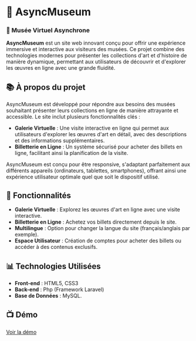 # 🏯 AsyncMuseum
### 🎨 Musée Virtuel Asynchrone

**AsyncMuseum** est un site web innovant conçu pour offrir une expérience immersive et interactive aux visiteurs des musées. Ce projet combine des technologies modernes pour présenter les collections d'art et d'histoire de manière dynamique, permettant aux utilisateurs de découvrir et d'explorer les œuvres en ligne avec une grande fluidité.

## 📚 À propos du projet

AsyncMuseum est développé pour répondre aux besoins des musées souhaitant présenter leurs collections en ligne de manière attrayante et accessible. Le site inclut plusieurs fonctionnalités clés :

- **Galerie Virtuelle** : Une visite interactive en ligne qui permet aux utilisateurs d'explorer les œuvres d'art en détail, avec des descriptions et des informations supplémentaires.
- **Billetterie en Ligne** : Un système sécurisé pour acheter des billets en ligne, facilitant ainsi la planification de la visite.

AsyncMuseum est conçu pour être responsive, s'adaptant parfaitement aux différents appareils (ordinateurs, tablettes, smartphones), offrant ainsi une expérience utilisateur optimale quel que soit le dispositif utilisé.

## 🎯 Fonctionnalités

- **Galerie Virtuelle** : Explorez les œuvres d'art en ligne avec une visite interactive.
- **Billetterie en Ligne** : Achetez vos billets directement depuis le site.
- **Multilingue** : Option pour changer la langue du site (français/anglais par exemple).
- **Espace Utilisateur** : Création de comptes pour acheter des billets ou accéder à des contenus exclusifs.

## 📊 Technologies Utilisées

- **Front-end** : HTML5, CSS3
- **Back-end** : Php (Framework Laravel)
- **Base de Données** : MySQL.

## 📺 Démo

[Voir la démo]()
